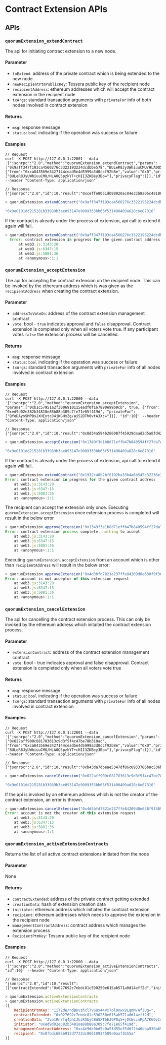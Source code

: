 # Contract Extension APIs
## APIs
### `quorumExtension_extendContract` 
The api for initiating contract extension to a new node.  
#### Parameter
* `toExtend`: address of the private contract which is being extended to the new node
* `newRecipientPtmPublicKey`: Tessera public key of the recipient node
* `recipientAddress`: ethereum addresses which will accept the contract extension in the recipient node
* `txArgs`: standard transaction arguments with `privateFor` info of both nodes involved in contract extension

#### Returns
* `msg`: response message
* `status`: `bool` indicating if the operation was success or failure
#### Examples

```jshelllanguage tab="JSON RPC"
// Request
curl -X POST http://127.0.0.1:22001 --data '{"jsonrpc":"2.0","method":"quorumExtension_extendContract","params":["0x9aff347f193ca4560276c3322193224dcdbbe578","BULeR8JyUWhiuuCMU/HLA0Q5pzkYT+cHII3ZKBey3Bo=","0xed9d02e382b34818e88b88a309c7fe71e65f419d",{"from":"0xca843569e3427144cead5e4d5999a3d0ccf92b8e","value":"0x0","privateFor":["BULeR8JyUWhiuuCMU/HLA0Q5pzkYT+cHII3ZKBey3Bo="],"privacyFlag":1}],"id":15}' --header "Content-Type: application/json"

// Response
{"jsonrpc":"2.0","id":10,"result":"0xceffe8051d098920ac84e33b8a05c48180ed9b26581a6a06ce9874a1bf1502bd"}
```

```javascript tab="geth console"
> quorumExtension.extendContract("0x9aff347f193ca4560276c3322193224dcdbbe578", "BULeR8JyUWhiuuCMU/HLA0Q5pzkYT+cHII3ZKBey3Bo=", "0xed9d02e382b34818e88b88a309c7fe71e65f419d",{from: "0xca843569e3427144cead5e4d5999a3d0ccf92b8e", privateFor:["BULeR8JyUWhiuuCMU/HLA0Q5pzkYT+cHII3ZKBey3Bo="]})

"0x9e0101dd215281b33989b3ae093147e9009353bb63f531490409a628c6e87310"
```

If the contract is already under the process of extension, api call to extend it again will fail. 

```javascript
> quorumExtension.extendContract("0x9aff347f193ca4560276c3322193224dcdbbe578", "BULeR8JyUWhiuuCMU/HLA0Q5pzkYT+cHII3ZKBey3Bo=", "0xed9d02e382b34818e88b88a309c7fe71e65f419d",{from: "0xca843569e3427144cead5e4d5999a3d0ccf92b8e", privateFor:["BULeR8JyUWhiuuCMU/HLA0Q5pzkYT+cHII3ZKBey3Bo="]})
  Error: contract extension in progress for the given contract address
      at web3.js:3143:20
      at web3.js:6347:15
      at web3.js:5081:36
      at <anonymous>:1:1
```

### `quorumExtension_acceptExtension` 
The api for accepting the contract extension on the recipient node. This can be invoked by the ethereum address which is was given as the `recipientAddress` when creating the contract extension.
#### Parameter
* `addressToVoteOn`: address of the contract extension management contract
* `vote`: bool - `true` indicates approval and `false` disapproval. Contract extension is completed only when all voters vote true. If any participant votes `false` the extension process will be cancelled.

#### Returns
* `msg`: response message
* `status`: `bool` indicating if the operation was success or failure
* `txArgs`: standard transaction arguments with `privateFor` info of all nodes involved in contract extension
#### Examples

```jshelllanguage tab="JSON RPC"
// Request
curl -X POST http://127.0.0.1:22000 --data '{"jsonrpc":"2.0","method":"quorumExtension_acceptExtension", "params":["0xb1c57951a2f3006910115eadf0f167890e99b9cb", true, {"from": "0xed9d02e382b34818e88b88a309c7fe71e65f419d", "privateFor":["QfeDAys9MPDs2XHExtc84jKGHxZg/aj52DTh0vtA3Xc="]}], "id":10}' --header "Content-Type: application/json"

// Response
{"jsonrpc":"2.0","id":10,"result":"0x8d34a594b286087f45029daad2d5a8fd42f70abb0ae2492429a256a2ba4cb0dd"}
```


```javascript tab="geth console"
> quorumExtension.acceptExtension("0x1349f3e1b8d71effb47b840594ff27da7e603d17", true ,{from: "0x0fbdc686b912d7722dc86510934589e0aaf3b55a", privateFor:["BULeR8JyUWhiuuCMU/HLA0Q5pzkYT+cHII3ZKBey3Bo="]})

"0x9e0101dd215281b33989b3ae093147e9009353bb63f531490409a628c6e87310"
```


If the contract is already under the process of extension, api call to extend it again will fail.  
```javascript
> quorumExtension.extendContract("0x1932c48b2bf8102ba33b4a6b545c32236e342f34", "1iTZde/ndBHvzhcl7V68x44Vx7pl8nwx9LqnM/AfJUg=", "0x0fbdc686b912d7722dc86510934589e0aaf3b55a", {from: eth.accounts[0], privateFor: ["1iTZde/ndBHvzhcl7V68x44Vx7pl8nwx9LqnM/AfJUg="]})
Error: contract extension in progress for the given contract address
    at web3.js:3143:20
    at web3.js:6347:15
    at web3.js:5081:36
    at <anonymous>:1:1
```

The recipient can accept the extension only once. Executing `quorumExtension.acceptExtension` once extension process is completed will result in the below error
```javascript
> quorumExtension.approveExtension("0x1349f3e1b8d71effb47b840594ff27da7e603d17", true ,{from: "0x0fbdc686b912d7722dc86510934589e0aaf3b55a", privateFor:["BULeR8JyUWhiuuCMU/HLA0Q5pzkYT+cHII3ZKBey3Bo="]})
Error: contract extension process complete. nothing to accept
    at web3.js:3143:20
    at web3.js:6347:15
    at web3.js:5081:36
    at <anonymous>:1:1
``` 

Executing `quorumExtension.acceptExtension` from an account which is other than `recipientAddress` will result in the below error:
```javascript
> quorumExtension.approveExtension("0x4d3bfd7821e237ffe84209d8e638f9f309865b87", true, {from: "0x0bb8aaa95b514d8bff1287c1fb58510479478b4a", privateFor:["BULeR8JyUWhiuuCMU/HLA0Q5pzkYT+cHII3ZKBey3Bo="]})
Error: account is not acceptor of this extension request
    at web3.js:3143:20
    at web3.js:6347:15
    at web3.js:5081:36
    at <anonymous>:1:1
```

### `quorumExtension_cancelExtension` 
The api for cancelling the contract extension process. This can only be invoked by the ethereum address which initaited the contract extension process.
#### Parameter
* `extensionContract`: address of the contract extension management contract
* `vote`: bool - true indicates approval and false disapproval. Contract extension is completed only when all voters vote true

#### Returns
* `msg`: response message
* `status`: `bool` indicating if the operation was success or failure
* `txArgs`: standard transaction arguments with `privateFor` info of all nodes involved in contract extension
#### Examples

```jshelllanguage tab="JSON RPC"
// Request
curl -X POST http://127.0.0.1:22001 --data '{"jsonrpc":"2.0","method":"quorumExtension_cancelExtension","params":["0x622aff909c081783613c9d3f5f4c47be78b310ac",{"from":"0xca843569e3427144cead5e4d5999a3d0ccf92b8e","value":"0x0","privateFor":["BULeR8JyUWhiuuCMU/HLA0Q5pzkYT+cHII3ZKBey3Bo="],"privacyFlag":1}],"id":63}' --header "Content-Type: application/json"

// Response
{"jsonrpc":"2.0","id":10,"result":"0xb43da7dbeae5347df86c6933786b8c536b4622463b577a990d4c87214845d16a"}
```


```javascript tab="geth console"
> quorumExtension.cancelExtension("0x622aff909c081783613c9d3f5f4c47be78b310ac",{"from":"0xca843569e3427144cead5e4d5999a3d0ccf92b8e","value":"0x0","privateFor": ["BULeR8JyUWhiuuCMU/HLA0Q5pzkYT+cHII3ZKBey3Bo="]})

"0x9e0101dd215281b33989b3ae093147e9009353bb63f531490409a628c6e87310"
```

If the api is invoked by an ethereum address which is not the creator of the contract extension, an error is thrown.  
```javascript
> quorumExtension.cancelExtension("0x4d3bfd7821e237ffe84209d8e638f9f309865b87", {from: "0xbdafac69ab6c5c2f1c2ba36a462c9d2fb01f877d", privateFor:["1iTZde/ndBHvzhcl7V68x44Vx7pl8nwx9LqnM/AfJUg"]})
Error: account is not the creator of this extension request
    at web3.js:3143:20
    at web3.js:6347:15
    at web3.js:5081:36
    at <anonymous>:1:1
```
### `quorumExtension_activeExtensionContracts` 
Returns the list of all active contract extensions initiated from the node
#### Parameter
None

#### Returns
* `contractExtended`: address of the private contract getting extended
* `creationData`: hash of extension creation data
* `initiator`: ethereum address which initiated the contract extension
* `recipient`: ethereum addresses which needs to approve the extension in the recipient node
* `managementContractAddress`: contract address which manages the extension process
* `RecipientPtmKey`: Tessera public key of the recipient node
#### Examples
```jshelllanguage tab="JSON RPC"
// Request
curl -X POST http://127.0.0.1:22000 --data '{"jsonrpc":"2.0","method":"quorumExtension_activeExtensionContracts", "id":10}' --header "Content-Type: application/json"

// Response
"jsonrpc":"2.0","id":10,"result":[{"contractExtended":"0x027692c7ebdc81c590250e615ab571a0d14eff2d","initiator":"0xed9d02e382b34818e88b88a309c7fe71e65f419d","recipient":"0x0fbdc686b912d7722dc86510934589e0aaf3b55a","managementContractAddress":"0xc4e9de0bd5e0a5fd55ef5d6f2b46eba930a694a3","RecipientPtmKey":"1iTZde/ndBHvzhcl7V68x44Vx7pl8nwx9LqnM/AfJUg=","creationData":"Zvo1Rnrfq4phIJbzKObyCBWSXTbEJGPOq5+jDCWccnPpA7K6OvIssCMLJ54f32uuEeczeVNC46QMk52lCOWbtg=="}]}
```


```javascript tab="geth console"
> quorumExtension.activeExtensionContracts
> quorumExtension.activeExtensionContracts
[{
    RecipientPtmKey: "1iTZde/ndBHvzhcl7V68x44Vx7pl8nwx9LqnM/AfJUg=",
    contractExtended: "0x027692c7ebdc81c590250e615ab571a0d14eff2d",
    creationData: "Zvo1Rnrfq4phIJbzKObyCBWSXTbEJGPOq5+jDCWccnPpA7K6OvIssCMLJ54f32uuEeczeVNC46QMk52lCOWbtg==",
    initiator: "0xed9d02e382b34818e88b88a309c7fe71e65f419d",
    managementContractAddress: "0xc4e9de0bd5e0a5fd55ef5d6f2b46eba930a694a3",
    recipient: "0x0fbdc686b912d7722dc86510934589e0aaf3b55a"
}]
```
